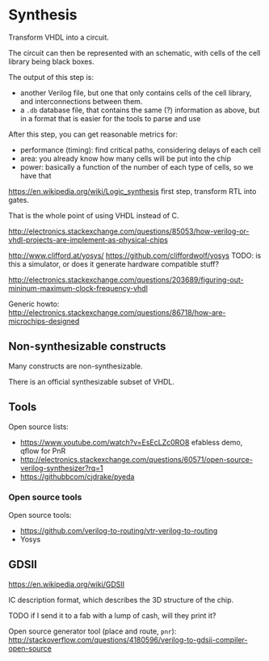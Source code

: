 # Synthesis

Transform VHDL into a circuit.

The circuit can then be represented with an schematic, with cells of the cell library being black boxes.

The output of this step is:

- another Verilog file, but one that only contains cells of the cell library, and interconnections between them.
- a `.db` database file, that contains the same (?) information as above, but in a format that is easier for the tools to parse and use

After this step, you can get reasonable metrics for:

- performance (timing): find critical paths, considering delays of each cell
- area: you already know how many cells will be put into the chip
- power: basically a function of the number of each type of cells, so we have that

<https://en.wikipedia.org/wiki/Logic_synthesis> first step, transform RTL into gates.

That is the whole point of using VHDL instead of C.

<http://electronics.stackexchange.com/questions/85053/how-verilog-or-vhdl-projects-are-implement-as-physical-chips>

<http://www.clifford.at/yosys/> <https://github.com/cliffordwolf/yosys> TODO: is this a simulator, or does it generate hardware compatible stuff?

<http://electronics.stackexchange.com/questions/203689/figuring-out-mininum-maximum-clock-frequency-vhdl>

Generic howto: <http://electronics.stackexchange.com/questions/86718/how-are-microchips-designed>

## Non-synthesizable constructs

Many constructs are non-synthesizable.

There is an official synthesizable subset of VHDL.

## Tools

Open source lists:

- <https://www.youtube.com/watch?v=EsEcLZc0RO8> efabless demo, qflow for PnR
- <http://electronics.stackexchange.com/questions/60571/open-source-verilog-synthesizer?rq=1>
- <https://githubbcom/cjdrake/pyeda>

### Open source tools

Open source tools:

- <https://github.com/verilog-to-routing/vtr-verilog-to-routing>
- Yosys

## GDSII

<https://en.wikipedia.org/wiki/GDSII>

IC description format, which describes the 3D structure of the chip.

TODO if I send it to a fab with a lump of cash, will they print it?

Open source generator tool (place and route, `pnr`): <http://stackoverflow.com/questions/4180596/verilog-to-gdsii-compiler-open-source>
